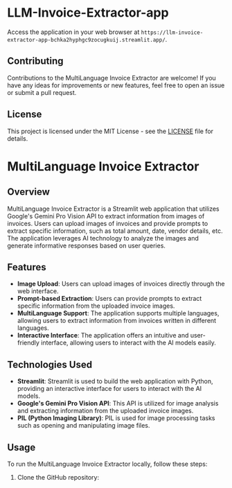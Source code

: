 # LLM-Invoice-Extractor-app

Access the application in your web browser at `https://llm-invoice-extractor-app-bchka2hyphgc9zocugkuij.streamlit.app/`.

## Contributing

Contributions to the MultiLanguage Invoice Extractor are welcome! If you have any ideas for improvements or new features, feel free to open an issue or submit a pull request.

## License

This project is licensed under the MIT License - see the [LICENSE](LICENSE) file for details.


# MultiLanguage Invoice Extractor

## Overview

MultiLanguage Invoice Extractor is a Streamlit web application that utilizes Google's Gemini Pro Vision API to extract information from images of invoices. Users can upload images of invoices and provide prompts to extract specific information, such as total amount, date, vendor details, etc. The application leverages AI technology to analyze the images and generate informative responses based on user queries.

## Features

- **Image Upload**: Users can upload images of invoices directly through the web interface.
- **Prompt-based Extraction**: Users can provide prompts to extract specific information from the uploaded invoice images.
- **MultiLanguage Support**: The application supports multiple languages, allowing users to extract information from invoices written in different languages.
- **Interactive Interface**: The application offers an intuitive and user-friendly interface, allowing users to interact with the AI models easily.

## Technologies Used

- **Streamlit**: Streamlit is used to build the web application with Python, providing an interactive interface for users to interact with the AI models.
- **Google's Gemini Pro Vision API**: This API is utilized for image analysis and extracting information from the uploaded invoice images.
- **PIL (Python Imaging Library)**: PIL is used for image processing tasks such as opening and manipulating image files.

## Usage

To run the MultiLanguage Invoice Extractor locally, follow these steps:

1. Clone the GitHub repository:

